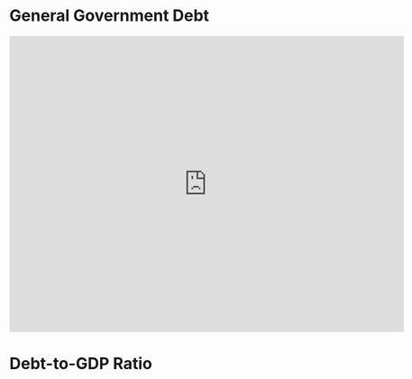# General Government Debt

<iframe src="https://data.oecd.org/chart/6vlM" width="700" height="525" style="border: 0" mozallowfullscreen="true" webkitallowfullscreen="true" allowfullscreen="true">
<a href="https://data.oecd.org/chart/6vlM" target="_blank">OECD Chart: General government debt, Total, % of GDP, Annual, 2020</a></iframe>


# Debt-to-GDP Ratio 
<div class="flourish-embed flourish-chart" data-src="visualisation/7676309"><script src="https://public.flourish.studio/resources/embed.js"></script></div>
